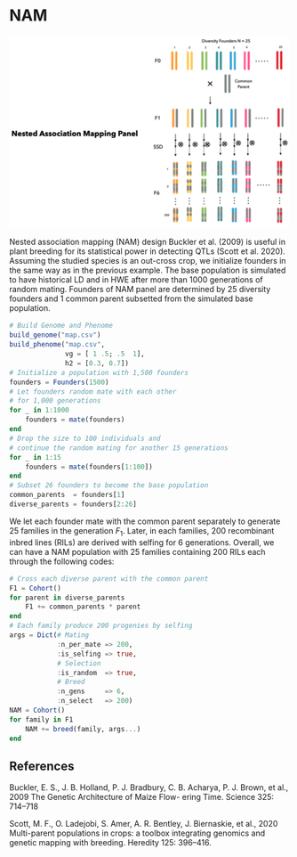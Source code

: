 # NAM
![](../assets/nam.png)

Nested association mapping (NAM) design  Buckler et al. (2009) is useful in plant breeding for its statistical power in detecting QTLs (Scott et al. 2020). Assuming the studied species is an out-cross crop, we initialize founders in the same way as in the previous example. The base population is simulated to have historical LD and in HWE after more than 1000 generations of random mating. Founders of NAM panel are determined by 25 diversity founders and 1 common parent subsetted from the simulated base population.
```julia
# Build Genome and Phenome
build_genome("map.csv")
build_phenome("map.csv",
              vg = [ 1 .5; .5  1],
              h2 = [0.3, 0.7])
# Initialize a population with 1,500 founders
founders = Founders(1500)
# Let founders random mate with each other
# for 1,000 generations 
for _ in 1:1000
    founders = mate(founders)
end
# Drop the size to 100 individuals and
# continue the random mating for another 15 generations
for _ in 1:15
    founders = mate(founders[1:100])
end
# Subset 26 founders to become the base population
common_parents  = founders[1]
diverse_parents = founders[2:26]
```

We let each founder mate with the common parent separately to generate 25 families in the generation $F_1$. Later, in each families, 200 recombinant inbred lines (RILs) are derived with selfing for 6 generations. Overall, we can have a NAM population with 25 families containing 200 RILs each through the following codes:
```julia
# Cross each diverse parent with the common parent
F1 = Cohort()
for parent in diverse_parents
    F1 += common_parents * parent
end
# Each family produce 200 progenies by selfing
args = Dict(# Mating
            :n_per_mate => 200,
            :is_selfing => true,
            # Selection
            :is_random  => true,
            # Breed
            :n_gens     => 6,
            :n_select   => 200)
NAM = Cohort()
for family in F1
    NAM += breed(family, args...)
end
```

## References
Buckler, E. S., J. B. Holland, P. J. Bradbury, C. B. Acharya, P. J. Brown, et al., 2009 The Genetic Architecture of Maize Flow- ering Time. Science 325: 714–718

Scott, M. F., O. Ladejobi, S. Amer, A. R. Bentley, J. Biernaskie, et al., 2020 Multi-parent populations in crops: a toolbox integrating genomics and genetic mapping with breeding. Heredity 125: 396–416.
